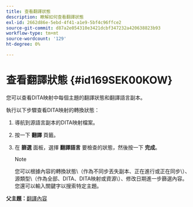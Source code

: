 ```yaml
---
title: 查看翻譯狀態
description: 瞭解如何查看翻譯狀態
exl-id: 2662d86e-5ebd-4f41-a1e9-5bf4c96ffce2
source-git-commit: d87a2e054310e3421dcbf347232a420638823b93
workflow-type: tm+mt
source-wordcount: '129'
ht-degree: 0%

---
```


# 查看翻譯狀態 {#id169SEK00KOW}

您可以查看DITA映射中每個主題的翻譯狀態和翻譯語言副本。

執行以下步驟查看DITA映射的轉換狀態：

1. 導航到源語言副本的DITA映射檔案。
1. 按一下 **翻譯** 頁籤。
1. 在 **篩選** 面板，選擇 **翻譯語言** 要檢查的狀態，然後按一下 **完成**。

   >[!NOTE]
   >
   > 您可以根據內容的轉換狀態\（作為不同步丟失副本、正在進行或正在同步\）、源類型\（作為全部、DITA、DITA映射或資源\）、修改日期進一步篩選內容。 您還可以輸入關鍵字以搜索特定主題。

**父主題：**[&#x200B;翻譯內容](translation.md)
